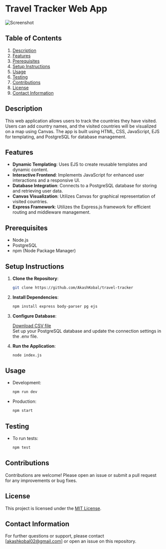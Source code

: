 # Travel Tracker Web App
![Screenshot](https://github.com/yourusername/travel-tracker/blob/main/Screenshot.png)

## Table of Contents
1. [Description](#description)
2. [Features](#features)
3. [Prerequisites](#prerequisites)
4. [Setup Instructions](#setup-instructions)
5. [Usage](#usage)
6. [Testing](#testing)
7. [Contributions](#contributions)
8. [License](#license)
9. [Contact Information](#contact-information)


## Description
This web application allows users to track the countries they have visited. Users can add country names, and the visited countries will be visualized on a map using Canvas. The app is built using HTML, CSS, JavaScript, EJS for templating, and PostgreSQL for database management.

## Features
- **Dynamic Templating**: Uses EJS to create reusable templates and dynamic content.
- **Interactive Frontend**: Implements JavaScript for enhanced user interactions and a responsive UI.
- **Database Integration**: Connects to a PostgreSQL database for storing and retrieving user data.
- **Canvas Visualization**: Utilizes Canvas for graphical representation of visited countries.
- **Express Framework**: Utilizes the Express.js framework for efficient routing and middleware management.


## Prerequisites
- Node.js
- PostgreSQL
- npm (Node Package Manager)

## Setup Instructions
1. **Clone the Repository**:
   ```sh
   git clone https://github.com/AkashKobal/travel-tracker

2. **Install Dependencies**:
   ```sh
   npm install express body-parser pg ejs

3. **Configure Database**:

   [Download CSV file](https://github.com/AkashKobal/travel-tracker/blob/main/countries.csv) <br>
   Set up your PostgreSQL database and update the connection settings in the .env file.

5. **Run the Application**:
   ```sh
   node index.js

## Usage
+ Development:
  ```sh
  npm run dev

+ Production:
  ```sh
  npm start

## Testing
+ To run tests:
  ```sh
  npm test

## Contributions

Contributions are welcome! Please open an issue or submit a pull request for any improvements or bug fixes.

## License
This project is licensed under the [MIT License](https://github.com/AkashKobal/guess-the-capital/blob/main/LICENSE).

## Contact Information
For further questions or support, please contact [akashkobal02@gmail.com] or open an issue on this repository.
